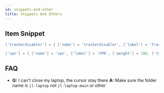 ```yaml
---
id: snippets-and-other
title: Snippets And Others
---
```


## Item Snippet

```lua title=qb-core/shared/items.lua
['trackerdisabler'] = { ['name'] = 'trackerdisabler', ['label'] = 'Tracker Disabler', ['weight'] = 100, ['type'] = 'item', ['image'] = 'trackerdisabler.png', ['unique'] = true, ['useable'] = true,['shouldClose'] = true, ['combinable'] = nil, ['description'] = 'What is this?' },

['vpn'] = { ['name'] = 'vpn', ['label'] = 'VPN', ['weight'] = 100, ['type'] = 'item', ['image'] = 'vpn.png',['unique'] = true, ['useable'] = false, ['shouldClose'] = true, ['combinable'] = nil, ['description'] = "Hmm", }
```

## FAQ

- **Q:** I can't close my laptop, the cursor stay there <tr/>
  **A:** Make sure the folder name is `jl-laptop` not `jl-laptop-main` or other
